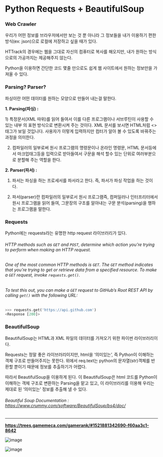 # Python Requests + BeautifulSoup

### Web Crawler

우리가 어떤 정보를 브라우저에서만 보는 것 뿐 아니라 그 정보들을 내가 이용하기 편한 방식(ex: json)으로 로컬에 저장하고 싶을 때가 있다.

HTTrack의 경우에는 웹을 그대로 자신의 컴퓨터로 복사를 해오지만, 내가 원하는 방식으로의 가공까지는 제공해주지 않는다.

Python을 이용하면 간단한 코드 몇줄 만으로도 쉽게 웹 사이트에서 원하는 정보만을 가져올 수 있다.



### Parsing? Parser?

파싱이란 어떤 데이터를 원하는 모양으로 만들어 내는걸 말한다.



**1. Parsing(파싱) :** 

1) 특정문서(XML 따위)를 읽어 들여서 이를 다른 프로그램이나 서브루틴이 사용할 수 있는 내부 의 표현 방식으로 변환시켜 주는 것이다. XML 문서를 보시면 HTML처럼 <>태그가 보일 것입니다. 사용자가 이렇게 입력하지만 컴터가 알아 볼 수 있도록 바꿔주는 과정을 의미한다.

2) 컴파일러의 일부로써 원시 프로그램의 명령문이나 온라인 명령문, HTML 문서등에서 마크업태그등을 입력으로 받아들여서 구문을 해석 할수 있는 단위로 여러부분으로 분할해 주는 역할을 한다.



**2. Parser(파서) :**

1) 파서는 파싱을 하는 프로세서를 파서라고 한다. 즉, 파서가 파싱 작업을 하는 것이다.

2) 파서(parser)란 컴파일러의 일부로서 원시 프로그램즉, 컴퍼일러나 인터프리터에서 원시 프로그램을 읽어 들여, 그문장의 구조를 알아내는 구문 분석(parsing)을 행하는 프로그램을 말한다.



### Requests

Python에는 requests라는 유명한 http request 라이브러리가 있다.

###### HTTP methods such as `GET` and `POST`, determine which action you’re trying to perform when making an HTTP request.

###### One of the most common HTTP methods is `GET`. The `GET` method indicates that you’re trying to get or retrieve data from a specified resource. To make a `GET` request, invoke `requests.get()`.

###### To test this out, you can make a `GET` request to GitHub’s Root REST API by calling `get()` with the following URL:

```python
>>> requests.get('https://api.github.com')
<Response [200]>
```



### BeautifulSoup

BeautifulSoup는 HTML과 XML 파일의 데이터를 가져오기 위한 파이썬 라이브러리이다.

Requests는 정말 좋은 라이브러리이지만, html을 ‘의미있는’, 즉 Python이 이해하는 객체 구조로 만들어주지는 못한다. 위에서 req.text는 python의 문자열(str)객체를 반환할 뿐이기 때문에 정보를 추출하기가 어렵다.

따라서 BeautifulSoup을 이용하게 된다. 이 BeautifulSoup은 html 코드를 Python이 이해하는 객체 구조로 변환하는 Parsing을 맡고 있고, 이 라이브러리를 이용해 우리는 제대로 된 ‘의미있는’ 정보를 추출해 낼 수 있다.

###### Beautiful Soup Documentation : https://www.crummy.com/software/BeautifulSoup/bs4/doc/



---



**https://trees.gamemeca.com/gamerank/#1521881342690-f60aa3c1-8642**

![image](https://user-images.githubusercontent.com/41619898/74377566-8200c100-4e27-11ea-9276-8b2520328a7b.png)

![image](https://user-images.githubusercontent.com/41619898/74377692-bf654e80-4e27-11ea-823d-b883ce93b39c.png)